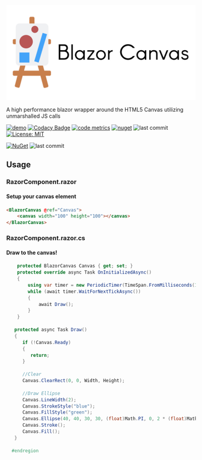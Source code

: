 <p align="center">
   <div style="width:640;height:320">
       <img style="width: inherit" src="https://raw.githubusercontent.com/Aptacode/BlazorCanvas/main/Resources/Images/Banner.jpg">
</div>
</p>

A high performance blazor wrapper around the HTML5 Canvas utilizing unmarshalled JS calls

[![demo](https://github.com/Aptacode/BlazorCanvas/actions/workflows/demo.yml/badge.svg)](https://aptacode.github.io/BlazorCanvas/)
[![Codacy Badge](https://app.codacy.com/project/badge/Grade/249116ea839b4c689cada11bbc89ab0b)](https://www.codacy.com/gh/Aptacode/BlazorCanvas/dashboard?utm_source=github.com&amp;utm_medium=referral&amp;utm_content=Aptacode/BlazorCanvas&amp;utm_campaign=Badge_Grade)
[![code metrics](https://github.com/Aptacode/BlazorCanvas/actions/workflows/metrics.yml/badge.svg)](https://github.com/Aptacode/BlazorCanvas/blob/main/CODE_METRICS.md)
[![nuget](https://img.shields.io/nuget/v/Aptacode.BlazorCanvas.svg?style=flat&color=brightgreen)](https://www.nuget.org/packages/Aptacode.BlazorCanvas/)
![last commit](https://img.shields.io/github/last-commit/Aptacode/BlazorCanvas?style=flat&cacheSeconds=86000&color=brightgreen)
[![License: MIT](https://img.shields.io/badge/License-MIT-brightgreen.svg)](https://opensource.org/licenses/MIT)


[![NuGet](https://img.shields.io/nuget/v/Aptacode.BlazorCanvas.svg?style=flat)](https://www.nuget.org/packages/Aptacode.BlazorCanvas/)
![last commit](https://img.shields.io/github/last-commit/Aptacode/BlazorCanvas?style=flat-square&cacheSeconds=86000)

## Usage
### RazorComponent.razor
#### Setup your canvas element
```html
<BlazorCanvas @ref="Canvas">
    <canvas width="100" height="100"></canvas>
</BlazorCanvas>
```

### RazorComponent.razor.cs
#### Draw to the canvas!
```csharp
    protected BlazorCanvas Canvas { get; set; }
    protected override async Task OnInitializedAsync()
    {
        using var timer = new PeriodicTimer(TimeSpan.FromMilliseconds(15));
        while (await timer.WaitForNextTickAsync())
        {
            await Draw();
        }
    }
 
   protected async Task Draw()
   {
      if (!Canvas.Ready)
      {
         return;
      }
      
      //Clear
      Canvas.ClearRect(0, 0, Width, Height);
      
      //Draw Ellipse
      Canvas.LineWidth(2);
      Canvas.StrokeStyle("blue");
      Canvas.FillStyle("green");
      Canvas.Ellipse(40, 40, 30, 30, (float)Math.PI, 0, 2 * (float)Math.PI);
      Canvas.Stroke();
      Canvas.Fill();
   }

  #endregion
 ```
